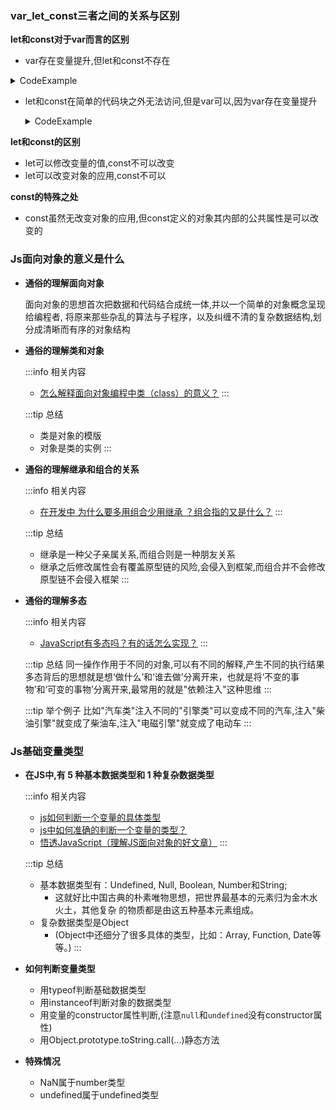 
<!-- 01 -->
### var_let_const三者之间的关系与区别

**let和const对于var而言的区别**

- var存在变量提升,但let和const不存在
<details>
  <summary>CodeExample</summary>
  块结构的概念:任何一对花括号 {} 中的语句集都属于一个块,函数,if_eles,try_catch,switch_case,循环,和{}都属于块级结构图

  ```javascript 
    {
      var a_var1 = 0;
      let a_let = 1;
    }
    console.log("a_var1", a_var1); // a_var1 0
    console.log("a_let", a_let); // ReferenceError: a_let is not defined
  ```

  ```javascript 
    {
      var a_var2 = 0;
      let a_const = 3;
    }
    console.log("a_var2", a_var2); // a_var2 0
    console.log("a_const", a_const); // ReferenceError: a_const is not defined
  ```

  ```javascript 
    for (var i2 = 0; i2 <= 10; i2++) {

    };
    console.log("var定义的i2", i2);// var定义的i2 11
    for (let i1 = 0; i1 <= 10; i1++) {

    };
    console.log("let定义的i1", i1);// ReferenceError: i1 is not defined
  ```
</details>

- let和const在简单的代码块之外无法访问,但是var可以,因为var存在变量提升
  <details>
    <summary>CodeExample</summary>
    
    指变量在声明之前就可以赋值

    ```javascript
      // var可以先赋值后定义;存在变量提升
      a = 3;
      var a;
    ```

    ```javascript
      // let不可以先赋值后定义,不存在变量提升
      b = 3;
      let b;
      // Error:Uncaught ReferenceError: Cannot access 'b' before initialization
    ```

    ```javascript 
      // const不可以先赋值后定义,不存在变量提升
      c = 3;
      const c;
      // Error:Uncaught SyntaxError: Missing initializer in const declaration
    ```
  </details>

**let和const的区别**

- let可以修改变量的值,const不可以改变
- let可以改变对象的应用,const不可以

**const的特殊之处**

- const虽然无改变对象的应用,但const定义的对象其内部的公共属性是可以改变的

<!-- 02 -->
### Js面向对象的意义是什么

- **通俗的理解面向对象**

  面向对象的思想首次把数据和代码结合成统一体,并以一个简单的对象概念呈现给编程者,
  将原来那些杂乱的算法与子程序，以及纠缠不清的复杂数据结构,划分成清晰而有序的对象结构

- **通俗的理解类和对象**

  :::info 相关内容
  - [怎么解释面向对象编程中类（class）的意义？](https://www.zhihu.com/question/21006207/answer/19162819)
  :::

  :::tip 总结
  - 类是对象的模版
  - 对象是类的实例
  :::

- **通俗的理解继承和组合的关系**

  :::info 相关内容
  - [在开发中 为什么要多用组合少用继承 ？组合指的又是什么？](https://www.zhihu.com/question/49008835/answer/344977572)
  :::

  :::tip 总结
  - 继承是一种父子亲属关系,而组合则是一种朋友关系
  - 继承之后修改属性会有覆盖原型链的风险,会侵入到框架,而组合并不会修改原型链不会侵入框架
  :::

- **通俗的理解多态**

  :::info 相关内容
  - [JavaScript有多态吗？有的话怎么实现？](https://www.zhihu.com/question/33596850/answer/56960247)
  :::

  :::tip 总结
  同一操作作用于不同的对象,可以有不同的解释,产生不同的执行结果  
  多态背后的思想就是想‘做什么’和‘谁去做’分离开来，也就是将‘不变的事物’和‘可变的事物’分离开来,最常用的就是"依赖注入"这种思维
  :::

  :::tip 举个例子
  比如"汽车类"注入不同的"引擎类"可以变成不同的汽车,注入"柴油引擎"就变成了柴油车,注入"电磁引擎"就变成了电动车
  :::


<!-- 03 -->
### Js基础变量类型

- **在JS中,有 5 种基本数据类型和 1 种复杂数据类型**

  :::info 相关内容
  - [js如何判断一个变量的具体类型](https://blog.csdn.net/qq_44369304/article/details/120473311)
  - [js中如何准确的判断一个变量的类型？](https://www.cnblogs.com/zhujieblog/articles/12921676.html)
  - [悟透JavaScript（理解JS面向对象的好文章）](https://www.cnblogs.com/zhangshiwen/p/3627085.html)
  :::

  :::tip 总结
  - 基本数据类型有：Undefined, Null, Boolean, Number和String;
    - 这就好比中国古典的朴素唯物思想，把世界最基本的元素归为金木水火土，其他复杂 的物质都是由这五种基本元素组成。
  - 复杂数据类型是Object
    - (Object中还细分了很多具体的类型，比如：Array, Function, Date等等。)
  :::

- **如何判断变量类型**

  - 用typeof判断基础数据类型
  - 用instanceof判断对象的数据类型
  - 用变量的constructor属性判断,(注意`null`和`undefined`没有constructor属性)
  - 用Object.prototype.toString.call(...)静态方法

- **特殊情况**

  - NaN属于number类型
  - undefined属于undefined类型

